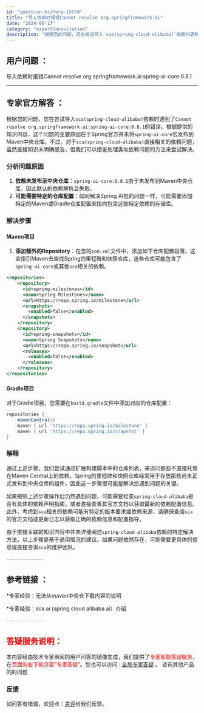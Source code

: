 ```yaml
---
id: "question-history-15559"
title: "导入依赖时报错Cannot resolve org.springframework.ai"
date: "2024-06-17"
category: "expertConsultation"
description: "根据您的问题，您在尝试导入`sca(spring-cloud-alibaba)`依赖时遇到了`Cannot resolve org.springframework.ai:spring-ai-core:0.8.1`的错误。根据提供的知识内容，这个问题的主要原因在于Spring官方并未将`spring-"
---
```


## 用户问题 ： 
 导入依赖时报错Cannot resolve org.springframework.ai:spring-ai-core:0.8.1  

---------------
## 专家官方解答 ：

根据您的问题，您在尝试导入`sca(spring-cloud-alibaba)`依赖时遇到了`Cannot resolve org.springframework.ai:spring-ai-core:0.8.1`的错误。根据提供的知识内容，这个问题的主要原因在于Spring官方并未将`spring-ai-core`包发布到Maven中央仓库。不过，对于`sca(spring-cloud-alibaba)`直接相关的依赖问题，虽然直接知识未明确提及，但我们可以借鉴处理类似依赖问题的方法来尝试解决。

### 分析问题原因
1. **依赖未发布至中央仓库**：`spring-ai-core:0.8.1`由于未发布到Maven中央仓库，因此默认的依赖解析会失败。
2. **可能需要特定的仓库配置**：如同解决Spring AI包的问题一样，可能需要添加特定的Maven或Gradle仓库配置来指向包含这些特定依赖的存储库。

### 解决步骤
#### Maven项目
1. **添加额外的Repository**：在您的`pom.xml`文件中，添加如下仓库配置段落，这会指引Maven去查找Spring的里程碑和快照仓库，这些仓库可能包含了`spring-ai-core`或其他`sca`相关的依赖。

```xml
<repositories>
    <repository>
      <id>spring-milestones</id>
      <name>Spring Milestones</name>
      <url>https://repo.spring.io/milestone</url>
      <snapshots>
        <enabled>false</enabled>
      </snapshots>
    </repository>
    <repository>
      <id>spring-snapshots</id>
      <name>Spring Snapshots</name>
      <url>https://repo.spring.io/snapshot</url>
      <releases>
        <enabled>false</enabled>
      </releases>
    </repository>
</repositories>
```

#### Gradle项目
对于Gradle项目，您需要在`build.gradle`文件中添加对应的仓库配置：

```groovy
repositories {
    mavenCentral()
    maven { url 'https://repo.spring.io/milestone' }
    maven { url 'https://repo.spring.io/snapshot' }
}
```

### 解释
通过上述步骤，我们尝试通过扩展构建脚本中的仓库列表，来访问那些不直接托管在Maven Central上的依赖。Spring的里程碑和快照仓库经常用于存放那些尚未正式发布到中央仓库的组件，因此这一步骤很可能是解决您遇到问题的关键。

如果按照上述步骤操作后仍然遇到问题，可能需要检查`spring-cloud-alibaba`是否有具体的依赖声明指南，或者直接查看其官方文档以获取最新的依赖配置信息。此外，考虑到`sca`相关的依赖可能有特定的版本要求或依赖来源，请确保查阅`sca`的官方文档或更新日志以获取正确的依赖信息和配置指导。

由于直接关联的知识内容中并未详细阐述`spring-cloud-alibaba`依赖的特定解决方法，以上步骤是基于通用情况的建议。如果问题依然存在，可能需要更具体的信息或直接咨询`sca`的维护团队。


<font color="#949494">---------------</font> 


## 参考链接 ：

*专家经验：无法从maven中央仓下载内容的说明 
 
 *专家经验：sca ai (spring cloud alibaba ai）介绍 


 <font color="#949494">---------------</font> 
 


## <font color="#FF0000">答疑服务说明：</font> 

本内容经由技术专家审阅的用户问答的镜像生成，我们提供了<font color="#FF0000">专家智能答疑服务</font>，在<font color="#FF0000">页面的右下的浮窗”专家答疑“</font>。您也可以访问 : [全局专家答疑](https://answer.opensource.alibaba.com/docs/intro) 。 咨询其他产品的的问题

### 反馈
如问答有错漏，欢迎点：[差评](https://ai.nacos.io/user/feedbackByEnhancerGradePOJOID?enhancerGradePOJOId=15584)给我们反馈。
